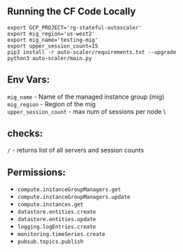 ## Running the CF Code Locally
```
export GCP_PROJECT='rg-stateful-autoscaler'
export mig_region='us-west2'
export mig_name='testing-mig'
export upper_session_count=15
pip3 install -r auto-scaler/requirements.txt --upgrade
python3 auto-scaler/main.py
```

## Env Vars:
`mig_name` - Name of the managed instance group (mig) \
`mig_region` - Region of the mig \
`upper_session_count` - max num of sessions per node \

## checks:
`/` - returns list of all servers and session counts 

## Permissions:
- `compute.instanceGroupManagers.get`
- `compute.instanceGroupManagers.update`
- `compute.instances.get`
- `datastore.entities.create`
- `datastore.entities.update`
- `logging.logEntries.create`
- `monitoring.timeSeries.create`
- `pubsub.topics.publish`
